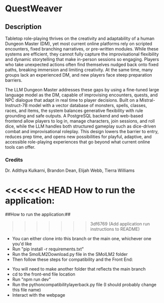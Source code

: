 # QuestWeaver

## Description
Tabletop role-playing thrives on the creativity and adaptability of a human Dungeon Master (DM), yet most current online platforms rely on scripted encounters, fixed branching narratives, or pre-written modules. While these systems are efficient, they cannot fully capture the improvisational flexibility and dynamic storytelling that make in-person sessions so engaging. Players who take unexpected actions often find themselves nudged back onto fixed paths, breaking immersion and limiting creativity. At the same time, many groups lack an experienced DM, and new players face steep preparation barriers.
 
The LLM Dungeon Master addresses these gaps by using a fine-tuned large language model as the DM, capable of improvising encounters, quests, and NPC dialogue that adapt in real time to player decisions. Built on a Mistral-Instruct-7B model with a vector database of monsters, spells, classes, races, and items, the system balances generative flexibility with rule grounding and safe outputs. A PostgreSQL backend and web-based frontend allow players to log in, manage characters, join sessions, and roll dice, while the LLM handles both structured gameplay such as dice-driven combat and improvisational roleplay. This design lowers the barrier to entry, reduces prep time, and opens new possibilities for playful, adaptive, and accessible role-playing experiences that go beyond what current online tools can offer.

### Credits
Dr. Adithya Kulkarni, Brandon Dean, Elijah Webb, Tierra Williams

<<<<<<< HEAD
**How to run the application:**
=======
##How to run the application:##
>>>>>>> 3df6769 (Add application run instructions to README)

* You can either clone into this branch or the main one, whichever one you'd like
* Run "pip install -r requirements.txt"
* Run the SmolLM2Download.py file in the SMolLM2 folder
* Then follow these steps for compatibility and the Front End:
- You will need to make another folder that reflects the main branch
- cd to the front-end file location
- Run "npm run dev"
- Run the pythoncompatibilitylayerback.py file (I should probably change this file name)
- Interact with the webpage
